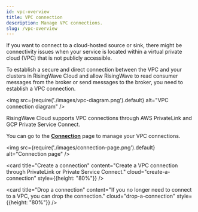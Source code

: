 ```yaml
---
id: vpc-overview
title: VPC connection
description: Manage VPC connections.
slug: /vpc-overview
---
```


If you want to connect to a cloud-hosted source or sink, there might be connectivity issues when your service is located within a virtual private cloud (VPC) that is not publicly accessible. 

To establish a secure and direct connection between the VPC and your clusters in RisingWave Cloud and allow RisingWave to read consumer messages from the broker or send messages to the broker, you need to establish a VPC connection.

<img
src={require('./images/vpc-diagram.png').default}
alt="VPC connection diagram"
/>

RisingWave Cloud supports VPC connections through AWS PrivateLink and GCP Private Service Connect.

You can go to the [**Connection**](https://cloud.risingwave.com/connection/) page to manage your VPC connections.

<img
  src={require('./images/connection-page.png').default}
  alt="Connection page"
/>

<grid
 container
 direction="row"
 spacing="15"
 justifyContent="space-between"
 justifyItems="stretch"
 alignItems="stretch">

<grid item xs={12} sm={6} md={6}>

<card
title="Create a connection"
content="Create a VPC connection through PrivateLink or Private Service Connect."
cloud="create-a-connection"
style={{height: "80%"}}
/>

</grid>

<grid item xs={12} sm={6} md={6}>

<card
title="Drop a connection"
content="If you no longer need to connect to a VPC, you can drop the connection."
cloud="drop-a-connection"
style={{height: "80%"}}
/>
  
</grid>

</grid>
